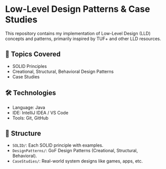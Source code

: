 # Low-Level Design Patterns & Case Studies

This repository contains my implementation of Low-Level Design (LLD) concepts and patterns, primarily inspired by TUF+ and other LLD resources.

## 📌 Topics Covered

- SOLID Principles
- Creational, Structural, Behavioral Design Patterns
- Case Studies

## 🛠️ Technologies

- Language: Java
- IDE: IntelliJ IDEA / VS Code
- Tools: Git, GitHub

## 📁 Structure

- `SOLID/`: Each SOLID principle with examples.
- `DesignPatterns/`: GoF Design Patterns (Creational, Structural, Behavioral).
- `CaseStudies/`: Real-world system designs like games, apps, etc.
